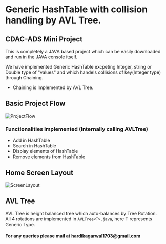 # Generic HashTable with collision handling by AVL Tree.
## CDAC-ADS Mini Project <br />
This is completely a JAVA based project which can be easily downloaded and run in the JAVA console itself.


We have implemented Generic HashTable excpeting Integer, string or Double type of "values" and which handels collisions of key(Integer type) through Chaining.
* Chaining  is Implemented by AVL Tree.


## Basic Project Flow

![ProjectFlow](https://github.com/hardikagarwal1703/GenericHashTable/blob/main/Project%20Flow.png)


### Functionalities Implemented (Internally calling AVLTree)
* Add in HashTable
* Search in HashTable
* Display elements of HashTable
* Remove elements from HashTable

## Home Screen Layout 
![ScreenLayout](https://github.com/hardikagarwal1703/GenericHashTable/blob/main/Basic%20Requirement.png)

## AVL Tree
AVL Tree is height balanced tree which auto-balances by Tree Rotation. <br />
All 4 rotations are implemented in ```AVLTree<T>.java```, here T represents Generic Type.

#### For any queries please mail at hardikagarwal1703@gmail.com
